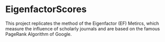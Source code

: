# EigenfactorScores
This project replicates the method of the Eigenfactor (EF) Metircs, which measure the influence of scholarly journals and are based on the famous PageRank Algorithm of Google.
